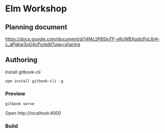 # Elm Workshop

## Planning document

https://docs.google.com/document/d/14Mc2P8SIoTF-vRcWBXpdjzFpL6rA-c_aPgkw3oG4cPo/edit?usp=sharing

## Authoring

Install gitbook-cli

```
npm install gitbook-cli -g
```

### Preview

```
gitbook serve
```

Open  http://localhost:4000

### Build




